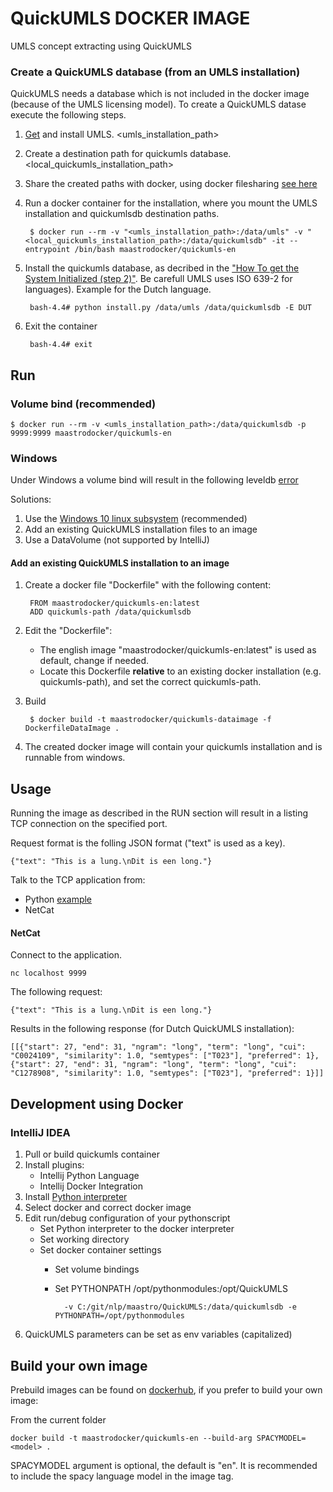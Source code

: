# QuickUMLS DOCKER IMAGE

UMLS concept extracting using QuickUMLS

### Create a QuickUMLS database (from an UMLS installation)

QuickUMLS needs a database which is not included in the docker image (because of the UMLS licensing model). 
To create a QuickUMLS datase execute the following steps.

1. [Get](https://www.nlm.nih.gov/research/umls/) and install UMLS. <umls_installation_path>
2. Create a destination path for quickumls database. <local_quickumls_installation_path>
3. Share the created paths with docker, using docker filesharing [see here](https://stackoverflow.com/questions/45122459/docker-mounts-denied-the-paths-are-not-shared-from-os-x-and-are-not-known
)
4. Run a docker container for the installation, where you mount the UMLS installation and quickumlsdb destination paths.

        $ docker run --rm -v "<umls_installation_path>:/data/umls" -v "<local_quickumls_installation_path>:/data/quickumlsdb" -it --entrypoint /bin/bash maastrodocker/quickumls-en 

5. Install the quickumls database, as decribed in the ["How To get the System Initialized (step 2)"](https://github.com/Georgetown-IR-Lab/QuickUMLS#how-to-get-the-system-initialized). Be carefull UMLS uses ISO 639-2 for languages). Example for the Dutch language.

        bash-4.4# python install.py /data/umls /data/quickumlsdb -E DUT

6. Exit the container

        bash-4.4# exit
        
    
## Run     

### Volume bind (recommended)

    $ docker run --rm -v <umls_installation_path>:/data/quickumlsdb -p 9999:9999 maastrodocker/quickumls-en
    
             
### Windows

Under Windows a volume bind will result in the following leveldb [error](https://github.com/google/leveldb/issues/281)

Solutions:
1. Use the [Windows 10 linux subsystem](https://docs.microsoft.com/en-us/windows/wsl/install-win10) (recommended)
2. Add an existing QuickUMLS installation files to an image
3. Use a DataVolume (not supported by IntelliJ)
 
#### Add an existing QuickUMLS installation to an image
    
1. Create a docker file "Dockerfile" with the following content:

        FROM maastrodocker/quickumls-en:latest
        ADD quickumls-path /data/quickumlsdb

2. Edit the "Dockerfile":
    - The english image "maastrodocker/quickumls-en:latest" is used as default, change if needed.
    - Locate this Dockerfile **relative** to an existing docker installation (e.g. quickumls-path), and set the correct quickumls-path.
    
3. Build        
        
        $ docker build -t maastrodocker/quickumls-dataimage -f DockerfileDataImage .

4. The created docker image will contain your quickumls installation and is runnable from windows.               




## Usage 

Running the image as described in the RUN section will result in a listing TCP connection on the specified port.

Request format is the folling JSON format ("text" is used as a key).
    
    {"text": "This is a lung.\nDit is een long."}
    
    
Talk to the TCP application from:    
- Python [example](../tests/test_quickumls-service.py)
- NetCat


#### NetCat

Connect to the application.

    nc localhost 9999

The following request:    
 
    {"text": "This is a lung.\nDit is een long."}

Results in the following response (for Dutch QuickUMLS installation):

    [[{"start": 27, "end": 31, "ngram": "long", "term": "long", "cui": "C0024109", "similarity": 1.0, "semtypes": ["T023"], "preferred": 1}, {"start": 27, "end": 31, "ngram": "long", "term": "long", "cui": "C1278908", "similarity": 1.0, "semtypes": ["T023"], "preferred": 1}]]


## Development using Docker
    
### IntelliJ IDEA

1. Pull or build quickumls container
2. Install plugins:
    - Intellij Python Language
    - Intellij Docker Integration
3. Install [Python interpreter](https://www.jetbrains.com/help/idea/configuring-available-python-sdks.html)
4. Select docker and correct docker image
5. Edit run/debug configuration of your pythonscript
    - Set Python interpreter to the docker interpreter
    - Set working directory
    - Set docker container settings
        - Set volume bindings
        - Set PYTHONPATH /opt/pythonmodules:/opt/QuickUMLS
    
                -v C:/git/nlp/maastro/QuickUMLS:/data/quickumlsdb -e PYTHONPATH=/opt/pythonmodules
    
6. QuickUMLS parameters can be set as env variables (capitalized)


## Build your own image

Prebuild images can be found on [dockerhub](https://hub.docker.com/u/maastrodocker/), if you prefer to build your own image:

From the current folder

    docker build -t maastrodocker/quickumls-en --build-arg SPACYMODEL=<model> .
    
SPACYMODEL argument is optional, the default is "en".
It is recommended to include the spacy language model in the image tag. 